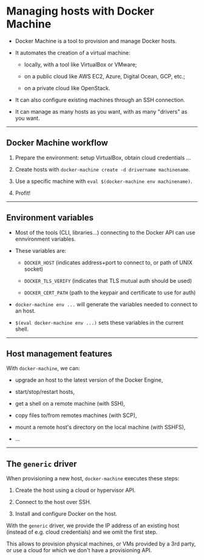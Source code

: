 # Managing hosts with Docker Machine

- Docker Machine is a tool to provision and manage Docker hosts.

- It automates the creation of a virtual machine:

  - locally, with a tool like VirtualBox or VMware;

  - on a public cloud like AWS EC2, Azure, Digital Ocean, GCP, etc.;

  - on a private cloud like OpenStack.

- It can also configure existing machines through an SSH connection.

- It can manage as many hosts as you want, with as many "drivers" as you want.

---

## Docker Machine workflow

1) Prepare the environment: setup VirtualBox, obtain cloud credentials ...

2) Create hosts with `docker-machine create -d drivername machinename`.

3) Use a specific machine with `eval $(docker-machine env machinename)`.

4) Profit!

---

## Environment variables

- Most of the tools (CLI, libraries...) connecting to the Docker API can use ennvironment variables.

- These variables are:

  - `DOCKER_HOST` (indicates address+port to connect to, or path of UNIX socket)

  - `DOCKER_TLS_VERIFY` (indicates that TLS mutual auth should be used)

  - `DOCKER_CERT_PATH` (path to the keypair and certificate to use for auth)

- `docker-machine env ...` will generate the variables needed to connect to an host.

- `$(eval docker-machine env ...)` sets these variables in the current shell.

---

## Host management features

With `docker-machine`, we can:

- upgrade an host to the latest version of the Docker Engine,

- start/stop/restart hosts,

- get a shell on a remote machine (with SSH),

- copy files to/from remotes machines (with SCP),

- mount a remote host's directory on the local machine (with SSHFS),

- ...

---

## The `generic` driver

When provisioning a new host, `docker-machine` executes these steps:

1) Create the host using a cloud or hypervisor API.

2) Connect to the host over SSH.

3) Install and configure Docker on the host.

With the `generic` driver, we provide the IP address of an existing host
(instead of e.g. cloud credentials) and we omit the first step.

This allows to provision physical machines, or VMs provided by a 3rd
party, or use a cloud for which we don't have a provisioning API.
